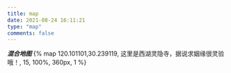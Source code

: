 ```yaml
---
title: map
date: 2021-08-24 16:11:21
type: "map"
comments: false
---
```

***混合地图***
{% map 120.101101,30.239119, 这里是西湖灵隐寺，据说求姻缘很灵验哦！, 15, 100%, 360px, 1 %}
